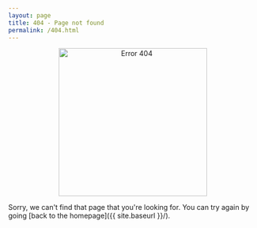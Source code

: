 ```yaml
---
layout: page
title: 404 - Page not found
permalink: /404.html
---
```


<p align="center">
<img src="https://sksahu.net/images/404.png"
     width="300" 
     title="Error 404" 
     alt="Error 404" />
</p>

Sorry, we can't find that page that you're looking for. You can try again by going [back to the homepage]({{ site.baseurl }}/).

